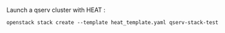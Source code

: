 Launch a qserv cluster with HEAT :

```openstack stack create --template heat_template.yaml qserv-stack-test```
